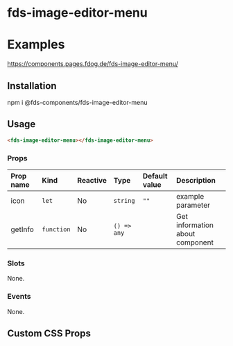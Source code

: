 # fds-image-editor-menu

# Examples

https://components.pages.fdog.de/fds-image-editor-menu/

## Installation
npm i @fds-components/fds-image-editor-menu

## Usage 
``` html
<fds-image-editor-menu></fds-image-editor-menu>
```

[//]: # "Autogeneratedstart"
### Props

| Prop name | Kind | Reactive | Type | Default value | Description |
| :--- | :--- | :--- | :--- | :--- | :--- |
| icon | <code>let</code> | No | <code>string</code> | <code>""</code> | example parameter |
| getInfo | <code>function</code> | No | <code>() => any</code> | <code></code> | Get information about component |
### Slots

None.

### Events

None.


[//]: # "Autogeneratedstop"

## Custom CSS Props

 

 
